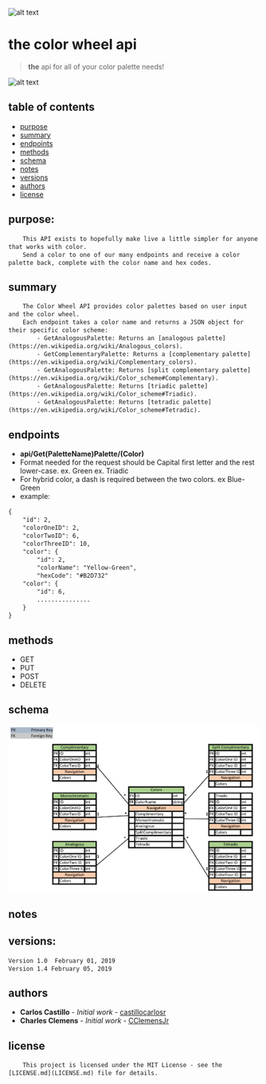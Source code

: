![alt text](https://github.com/clothing-color-coordinator/API/blob/master/assets/colorBar1.jpg "Colors")

# the color wheel api
> **the** api for all of your color palette needs!

![alt text](https://github.com/clothing-color-coordinator/API/blob/master/assets/colorBar2.jpg "Colors")

## table of contents
* [purpose](#purpose)
* [summary](#summary)
* [endpoints](#endpoints)
* [methods](#methods)
* [schema](#schema)
* [notes](#notes)
* [versions](#versions)
* [authors](#authors)
* [license](#license)



## purpose:
```
	This API exists to hopefully make live a little simpler for anyone that works with color.
	Send a color to one of our many endpoints and receive a color palette back, complete with the color name and hex codes.
```

## summary
```
	The Color Wheel API provides color palettes based on user input and the color wheel.
	Each endpoint takes a color name and returns a JSON object for their specific color scheme:
		- GetAnalogousPalette: Returns an [analogous palette](https://en.wikipedia.org/wiki/Analogous_colors).
		- GetComplementaryPalette: Returns a [complementary palette](https://en.wikipedia.org/wiki/Complementary_colors).
		- GetAnalogousPalette: Returns [split complementary palette](https://en.wikipedia.org/wiki/Color_scheme#Complementary).
		- GetAnalogousPalette: Returns [triadic palette](https://en.wikipedia.org/wiki/Color_scheme#Triadic).
		- GetAnalogousPalette: Returns [tetradic palette](https://en.wikipedia.org/wiki/Color_scheme#Tetradic).
```

## endpoints
- **api/Get(PaletteName)Palette/(Color)**
- Format needed for the request should be Capital first letter and the rest lower-case.  ex. Green
ex. Triadic
- For hybrid color, a dash is required between the two colors. ex Blue-Green
- example:  
```
{
    "id": 2,
    "colorOneID": 2,
    "colorTwoID": 6,
    "colorThreeID": 10,
    "color": {
        "id": 2,
        "colorName": "Yellow-Green",
        "hexCode": "#B2D732"
    "color": {
        "id": 6,
        ...............       
    }
}
```
## methods
* GET
* PUT
* POST
* DELETE


## schema
![](assets/MidtermTables.PNG?raw=true)

## notes


## versions:
```
Version 1.0  February 01, 2019
Version 1.4 February 05, 2019
```


## authors
* **Carlos Castillo** - *Initial work* - [castillocarlosr](https://github.com/castillocarlosr])
* **Charles Clemens** - *Initial work* - [CClemensJr](https://github.com/CClemensJr)

## license
```
	This project is licensed under the MIT License - see the [LICENSE.md](LICENSE.md) file for details.
```